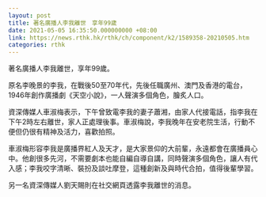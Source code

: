 ```yaml
---
layout: post
title: 著名廣播人李我離世　享年99歲
date: 2021-05-05 16:35:50.000000000 +08:00
link: https://news.rthk.hk/rthk/ch/component/k2/1589358-20210505.htm
categories: rthk
---
```


著名廣播人李我離世，享年99歲。

原名李晚景的李我，在戰後50至70年代，先後任職廣州、澳門及香港的電台，1946年創作廣播劇《天空小說》，一人聲演多個角色，膾炙人口。

資深傳媒人車淑梅表示，下午曾致電李我的妻子蕭湘，由家人代接電話，指李我在下午2時左右離世，家人正處理後事。車淑梅說，李我晚年在安老院生活，行動不便但仍很有精神及活力，喜歡拍照。

車淑梅形容李我是廣播界紅人及天才，是大家景仰的大前輩，永遠都會在廣播員心中。他創很多先河，不需要劇本也能自編自導自講，同時聲演多個角色，讓人有代入感；李我咬字清晰、裝扮及談吐摩登，這種創新及與時代合拍，值得後輩學習。

另一名資深傳媒人劉天賜則在社交網頁透露李我離世的消息。
